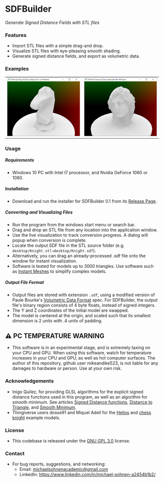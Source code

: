 # SDFBuilder

*Generate Signed Distance Fields with STL files*

### Features

- Import STL files with a simple drag-and drop.
- Visualize STL files with eye-pleasing smooth shading.
- Generate signed distance fields, and export as volumetric data.

### Examples

<table>
<tr>
<td><img src="https://github.com/mikeandike523/SDFBuilder/blob/main/ReadmeFiles/screenshot_knight.png?raw=true" width="256px" height="192px"/></td>
<td><img src="https://github.com/mikeandike523/SDFBuilder/blob/main/ReadmeFiles/screenshot_helios.png?raw=true" width="256px" height="192px"/></td> 
</tr>
</table>

### Usage

##### Requirements

- Windows 10 PC with Intel I7 processor, and Nvidia GeForce 1060 or 1080.

##### Installation

- Download and run the installer for SDFBuilder 0.1 from its [Release Page](https://github.com/mikeandike523/SDFBuilder/releases/tag/0.1).

##### Converting and Visualizing Files

- Run the program from the windows start menu or search bar.
- Drag and drop an STL file from any location into the application window.
- Use the live visualization to track conversion progress. A dialog will popup when conversion is complete.
- Locate the output SDF file in the STL source folder (e.g. `desktop/Knight.stl→desktop/Knight.sdf`).
- Alternatively, you can drag an already-processed .sdf file onto the window for instant visualization.
- Software is tested for models up to 3000 triangles. Use software such as [Instant Meshes](https://github.com/wjakob/instant-meshes) to simplify complex models.

##### Output File Format

- Output files are stored with extension `.sdf`, using a modified version of Paule Bourke's [Volumetric Data Format](http://paulbourke.net/dataformats/volumetric/#:~:text=Volume%20data%20format&text=A%20bit%20like%20the%20PPM,as%20having%20more%20header%20fields.) spec. For SDFBuilder, the output file's binary region consists of 4 byte floats, instead of signed integers.
- The Y and Z coordinates of the initial model are swapped.
- The model is centered at the origin, and scaled such that its smallest dimension is 2 units with .4 units of padding.

## :warning: PC TEMPERATURE WARNING

- This software is in an experimental stage, and is extremely taxing on your CPU and GPU. When using this software, watch for temperature increases in your CPU and GPU, as well as hot computer surfaces. The author of this repository, github user mikeandike523, is not liable for any damages to hardware or person. Use at your own risk. 

### Acknowledgements

- Inigo Quilez, for providing GLSL algorithms for the explicit signed distance functions used in this program, as well as an algorithm for smooth minimum. See articles [Signed Distance functions](https://www.iquilezles.org/www/articles/distfunctions/distfunctions.htm), [Distance to Triangle](https://www.iquilezles.org/www/articles/triangledistance/triangledistance.htm), and [Smooth Minimum](https://www.iquilezles.org/www/articles/smin/smin.htm).
- Thingiverse users dosse91 and Miquel Adell for the [Helios](https://www.thingiverse.com/thing:2887298) and [chess knight](https://www.thingiverse.com/thing:3077961) example models.

### License

- This codebase is released under the [GNU GPL 3.0](https://www.gnu.org/licenses/gpl-3.0.en.html) license. 

### Contact

- For bug reports, suggestions, and networking:
  - Email: michaelsohnenacademic@gmail.com
  - LinkedIn: https://www.linkedin.com/in/michael-sohnen-a2454b1b2/




